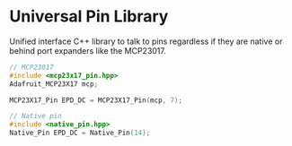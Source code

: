 # Universal Pin Library

Unified interface C++ library to talk to pins regardless if they are native or behind port expanders like the MCP23017.

```cpp
// MCP23017
#include <mcp23x17_pin.hpp>
Adafruit_MCP23X17 mcp;

MCP23X17_Pin EPD_DC = MCP23X17_Pin(mcp, 7); 

// Native pin
#include <native_pin.hpp>
Native_Pin EPD_DC = Native_Pin(14);
```